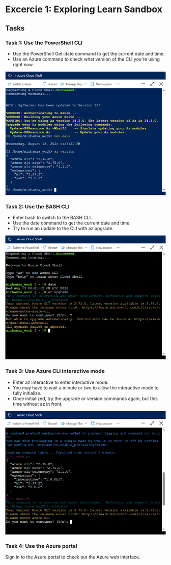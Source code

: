 # Excercie 1: Exploring Learn Sandbox

## Tasks

### Task 1: Use the PowerShell CLI
- Use the PowerShell Get-date command to get the current date and time.
- Use an Azure command to check what version of the CLI you're using right now.

  
![Task 1](Screenshots/M1-Ex-1(T1).PNG)


### Task 2: Use the BASH CLI
- Enter bash to switch to the BASH CLI.
- Use the date command to get the current date and time.
- Try to run an update to the CLI with az upgrade.


![Task 2](Screenshots/M1-Ex-1(T2).PNG)


### Task 3: Use Azure CLI interactive mode
- Enter az interactive to enter interactive mode.
- You may have to wait a minute or two to allow the interactive mode to fully initialize.
- Once initialized, try the upgrade or version commands again, but this time without az in front.


![Task 3](Screenshots/M1-Ex-1(T3).PNG)


### Task 4: Use the Azure portal
Sign in to the Azure portal to check out the Azure web interface.







